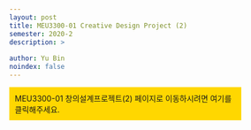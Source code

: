 ```yaml
---
layout: post
title: MEU3300-01 Creative Design Project (2)
semester: 2020-2
description: >
  
author: Yu Bin
noindex: false
---
```


<div style=" background-color: gold; padding:10px; width: 400px; height: auto; cursor: pointer;" onclick="location.href='https://www.google.com/';"
Viewer
>
MEU3300-01 창의설계프로젝트(2) 페이지로 이동하시려면 
여기를 클릭해주세요.
</div>

